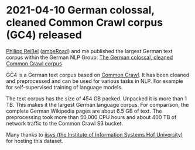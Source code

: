 # 2021-04-10 German colossal, cleaned Common Crawl corpus (GC4) released

[Philipp Reißel](https://twitter.com/phil_ipp_) ([ambeRoad](https://amberoad.de/)) and
me published the largest German text corpus within the German NLP Group:
[The German colossal, cleaned Common Crawl corpus](https://german-nlp-group.github.io/projects/gc4-corpus.html)

GC4 is a German text corpus based on [Common Crawl](https://commoncrawl.org/).
It has been cleaned and preprocessed and can be used for various tasks in NLP.
For example for self-supervised training of language models.

The text corpus has the size of 454 GB packed.
Unpacked it is more than 1 TB. This makes it the largest German language corpus.
For comparison, the complete German Wikipedia pages are about 6.5 GB of text.
The preprocessing took more than 50,000 CPU hours and
about 400 TB of network traffic to the Common Crawl S3 bucket.

Many thanks to [iisys (the Institute of Information Systems Hof University)](https://www.iisys.de/) for hosting this dataset.
